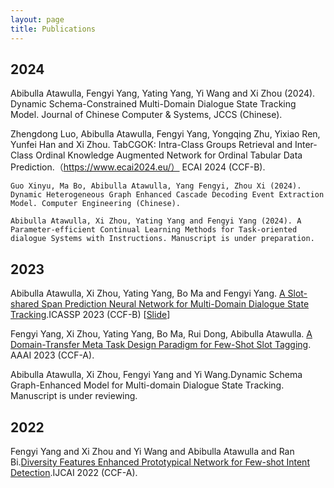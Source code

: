 ```yaml
---
layout: page
title: Publications
---
```

## 2024

  Abibulla Atawulla, Fengyi Yang, Yating Yang,  Yi Wang and Xi Zhou (2024). Dynamic Schema-Constrained Multi-Domain Dialogue State Tracking Model. Journal  of  Chinese  Computer & Systems, JCCS (Chinese).
  
  Zhengdong Luo,  Abibulla Atawulla, Fengyi Yang, Yongqing Zhu, Yixiao Ren, Yunfei Han and Xi Zhou. TabCGOK: Intra-Class Groups Retrieval and Inter-Class Ordinal Knowledge Augmented Network for Ordinal Tabular Data Prediction.（https://www.ecai2024.eu/） ECAI 2024 (CCF-B). 

    Guo Xinyu, Ma Bo, Abibulla Atawulla, Yang Fengyi, Zhou Xi (2024). Dynamic Heterogeneous Graph Enhanced Cascade Decoding Event Extraction Model. Computer Engineering (Chinese).

    Abibulla Atawulla, Xi Zhou, Yating Yang and Fengyi Yang (2024). A Parameter-efficient Continual Learning Methods for Task-oriented dialogue Systems with Instructions. Manuscript is under preparation.

    
## 2023
Abibulla Atawulla, Xi Zhou, Yating Yang, Bo Ma and Fengyi Yang. [A Slot-shared Span Prediction Neural Network for Multi-Domain Dialogue State Tracking](https://doi.org/10.1109/ICASSP49357.2023.10095518).ICASSP 2023 (CCF-B)  [[Slide](./assets/icassp-slide.pdf)]

Fengyi Yang, Xi Zhou, Yating Yang, Bo Ma, Rui Dong, Abibulla Atawulla. [A Domain-Transfer Meta Task Design Paradigm for Few-Shot Slot Tagging](https://ojs.aaai.org/index.php/AAAI/article/view/26626/26398). AAAI 2023 (CCF-A).

Abibulla Atawulla, Xi Zhou, Fengyi Yang and Yi Wang.Dynamic Schema Graph-Enhanced Model for Multi-domain Dialogue State Tracking. Manuscript is under reviewing.

## 2022
Fengyi Yang and Xi Zhou and Yi Wang and Abibulla Atawulla and Ran Bi.[Diversity Features Enhanced Prototypical Network for Few-shot Intent Detection](https://www.ijcai.org/proceedings/2022/0617.pdf).IJCAI 2022 (CCF-A).

